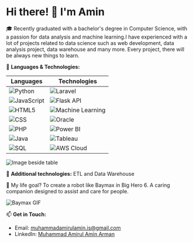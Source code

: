 # Hi there! 👋 I'm Amin

🎓 Recently graduated with a bachelor's degree in Computer Science, with a passion for data analysis and machine learning.I have experienced with a lot of projects related to data science such as web development, data analysis project, data warehouse and many more. Every project, there will be always new things to learn.

🌟 **Languages & Technologies:**

| Languages         | Technologies          |
|-------------------|-----------------------|
| ![Python](https://img.shields.io/badge/-Python-blue?logo=python&logoColor=white) | ![Laravel](https://img.shields.io/badge/-Laravel-red?logo=laravel&logoColor=white) |
| ![JavaScript](https://img.shields.io/badge/-JavaScript-yellow?logo=javascript&logoColor=white) | ![Flask API](https://img.shields.io/badge/-Flask_API-lightgrey?logo=flask&logoColor=white) |
| ![HTML5](https://img.shields.io/badge/-HTML5-orange?logo=html5&logoColor=white) | ![Machine Learning](https://img.shields.io/badge/-Machine_Learning-green?logo=pytorch&logoColor=white) |
| ![CSS](https://img.shields.io/badge/-CSS-blue?logo=css3&logoColor=white) | ![Oracle](https://img.shields.io/badge/-Oracle-red?logo=oracle&logoColor=white) |
| ![PHP](https://img.shields.io/badge/-PHP-purple?logo=php&logoColor=white) | ![Power BI](https://img.shields.io/badge/-Power_BI-yellow?logo=powerbi&logoColor=white) |
| ![Java](https://img.shields.io/badge/-Java-red?logo=java&logoColor=white) | ![Tableau](https://img.shields.io/badge/-Tableau-blue?logo=tableau&logoColor=white) |
| ![SQL](https://img.shields.io/badge/-SQL-blue?logo=postgresql&logoColor=white) | ![AWS Cloud](https://img.shields.io/badge/-AWS_Cloud-orange?logo=amazon-aws&logoColor=white) |

<img src="https://placeimg.com/200/200/tech" alt="Image beside table">

🚀 **Additional technologies:** ETL and Data Warehouse

🤖 My life goal? To create a robot like Baymax in Big Hero 6. A caring companion designed to assist and care for people.

![Baymax GIF](https://media.giphy.com/media/11sBLVxNs7v6WA/giphy.gif)

📫 **Get in Touch:**
- Email: [muhammadamirulamin.is@gmail.com](mailto:muhammadamirulamin.is@gmail.com)
- LinkedIn: [Muhammad Amirul Amin Arman](https://www.linkedin.com/in/muhammadamirulaminis/)
